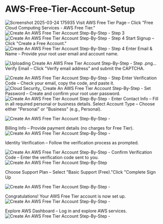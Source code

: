 # AWS-Free-Tier-Account-Setup

![Screenshot 2025-03-24 175935](https://github.com/user-attachments/assets/f8da4ef3-cea4-47aa-9b28-c643e59e5b53)
Visit AWS Free Tier Page – Click "Free Cloud Computing Services - AWS Free Tier."
![Create An AWS Free Tier Account Step-By-Step - Step 3](https://github.com/user-attachments/assets/f608d978-b889-488f-8a6c-776a27813f26)![Create An AWS Free Tier Account Step-By-Step - Step 4](https://github.com/user-attachments/assets/2753bb23-12f6-421d-8a6a-fdd01f135966)
Start Signup – Click "Create a Free Account."
![Create An AWS Free Tier Account Step-By-Step - Step 4](https://github.com/user-attachments/assets/3627e010-a72e-4f05-96d7-73e936b7eab0)
Enter Email & Name – Provide your root user email and account name.

![Uploading Create An AWS Free Tier Account Step-By-Step - Step .png…]()
Verify Email – Click "Verify email address" and submit the CAPTCHA.

![Create An AWS Free Tier Account Step-By-Step - Step ](https://github.com/user-attachments/assets/8f15597b-9079-46bd-9066-71960b0a4d29)
Enter Verification Code – Check your email, copy the code, and paste it.
![Cloud Security_ Create An AWS Free Tier Account Step-By-Step - ](https://github.com/user-attachments/assets/85c14fc3-1f32-468e-b832-4bf2d72cf5b5)
Set Password – Create and confirm your root user password.
![Create An AWS Free Tier Account Step-By-Step - ](https://github.com/user-attachments/assets/7d540852-a669-4e29-aae6-c716f85e29e0)
Enter Contact Info – Fill in all required personal or business details. Select Account Type – Choose either "Personal" or "Business" (e.g., Personal).

![Create An AWS Free Tier Account Step-By-Step - ](https://github.com/user-attachments/assets/487b772c-b721-468f-ad93-e7a1848ce6f7)

Billing Info – Provide payment details (no charges for Free Tier).
![Create An AWS Free Tier Account Step-By-Step - ](https://github.com/user-attachments/assets/5c343103-8065-4b06-8f86-be83b85d23da)

Identity Verification – Follow the verification process as prompted.

![Create An AWS Free Tier Account Step-By-Step - ](https://github.com/user-attachments/assets/bef334a4-2c6d-485f-aa2a-06acaaa3bd51)
Confirm Verification Code – Enter the verification code sent to you.
![Create An AWS Free Tier Account Step-By-Step  ](https://github.com/user-attachments/assets/9db393b6-6dd5-4cc1-9a3b-6ac185021481)

Choose Support Plan – Select "Basic Support (Free)."Click "Complete Sign Up

![Create An AWS Free Tier Account Step-By-Step - ](https://github.com/user-attachments/assets/215aae99-7241-43a8-b5f1-d2372436f552)

Congratulations! Your AWS Free Tier account is now set up.
![Create An AWS Free Tier Account Step-By-Step - ](https://github.com/user-attachments/assets/474ce7eb-68ff-427a-b35e-52940f4625f8)

Explore AWS Dashboard – Log in and explore AWS services.
![Create An AWS Free Tier Account Step-By-Step - ](https://github.com/user-attachments/assets/575cec74-c646-4c07-b026-84e8c484e675)
















